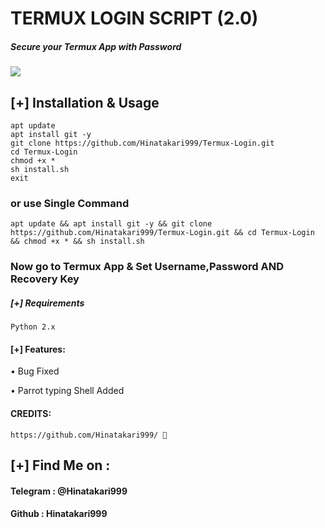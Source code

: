 # TERMUX LOGIN SCRIPT (2.0)
##### Secure your Termux App with Password

<img src="https://i.ibb.co/1G42FbC/termux-login.png"> 

## [+] Installation & Usage
```
apt update
apt install git -y
git clone https://github.com/Hinatakari999/Termux-Login.git
cd Termux-Login
chmod +x *
sh install.sh
exit 
``` 
    
### or use Single Command
```
apt update && apt install git -y && git clone https://github.com/Hinatakari999/Termux-Login.git && cd Termux-Login && chmod +x * && sh install.sh
```
### Now go to Termux App & Set Username,Password AND Recovery Key

##### [+] Requirements
```Python 2.x```

#### [+] Features:
• Bug Fixed

• Parrot typing Shell Added


#### CREDITS:
    
    https://github.com/Hinatakari999/ 🤩
    
## [+] Find Me on :
#### Telegram : @Hinatakari999
#### Github : Hinatakari999
